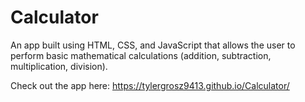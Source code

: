 # Calculator

An app built using HTML, CSS, and JavaScript that allows the user to perform basic mathematical calculations (addition, subtraction, multiplication, division).

Check out the app here: https://tylergrosz9413.github.io/Calculator/
